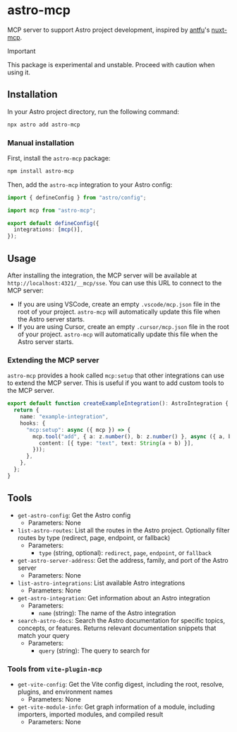 # astro-mcp

MCP server to support Astro project development, inspired by [antfu](https://github.com/antfu)'s [nuxt-mcp](https://github.com/antfu/nuxt-mcp).

> [!IMPORTANT]
> This package is experimental and unstable. Proceed with caution when using it.

## Installation

In your Astro project directory, run the following command:

```sh
npx astro add astro-mcp
```

### Manual installation

First, install the `astro-mcp` package:

```sh
npm install astro-mcp
```

Then, add the `astro-mcp` integration to your Astro config:

```ts
import { defineConfig } from "astro/config";

import mcp from "astro-mcp";

export default defineConfig({
  integrations: [mcp()],
});
```

## Usage

After installing the integration, the MCP server will be available at `http://localhost:4321/__mcp/sse`.
You can use this URL to connect to the MCP server:

- If you are using VSCode, create an empty `.vscode/mcp.json` file in the root of your project. `astro-mcp` will automatically update this file when the Astro server starts.
- If you are using Cursor, create an empty `.cursor/mcp.json` file in the root of your project. `astro-mcp` will automatically update this file when the Astro server starts.

### Extending the MCP server

`astro-mcp` provides a hook called `mcp:setup` that other integrations can use to extend the MCP server. This is useful if you want to add custom tools to the MCP server.

```ts
export default function createExampleIntegration(): AstroIntegration {
  return {
    name: "example-integration",
    hooks: {
      "mcp:setup": async ({ mcp }) => {
        mcp.tool("add", { a: z.number(), b: z.number() }, async ({ a, b }) => ({
          content: [{ type: "text", text: String(a + b) }],
        }));
      },
    },
  };
}
```

## Tools

- `get-astro-config`: Get the Astro config
  - Parameters: None
- `list-astro-routes`: List all the routes in the Astro project. Optionally filter routes by type (redirect, page, endpoint, or fallback)
  - Parameters:
    - `type` (string, optional): `redirect`, `page`, `endpoint`, or `fallback`
- `get-astro-server-address`: Get the address, family, and port of the Astro server
  - Parameters: None
- `list-astro-integrations`: List available Astro integrations
  - Parameters: None
- `get-astro-integration`: Get information about an Astro integration
  - Parameters:
    - `name` (string): The name of the Astro integration
- `search-astro-docs`: Search the Astro documentation for specific topics, concepts, or features. Returns relevant documentation snippets that match your query
  - Parameters:
    - `query` (string): The query to search for

### Tools from `vite-plugin-mcp`

- `get-vite-config`: Get the Vite config digest, including the root, resolve, plugins, and environment names
  - Parameters: None
- `get-vite-module-info`: Get graph information of a module, including importers, imported modules, and compiled result
  - Parameters: None
